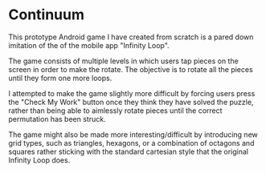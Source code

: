 # Continuum

This prototype Android game I have created from scratch is a pared down imitation of the of the mobile app "Infinity Loop".

The game consists of multiple levels in which users tap pieces on the screen in order to make the rotate. The objective is to rotate all the pieces until they form one more loops.

I attempted to make the game slightly more difficult by forcing users press the "Check My Work" button once they think they have solved the puzzle, rather than being able to aimlessly rotate pieces until the correct permutation has been struck.

The game might also be made more interesting/difficult by introducing new grid types, such as triangles, hexagons, or a combination of octagons and squares rather sticking with the standard cartesian style that the original Infinity Loop does.
